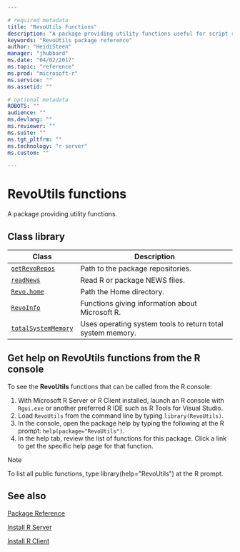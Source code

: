 ```yaml
---

# required metadata
title: "RevoUtils Functions"
description: "A package providing utility functions useful for script running on the Microsoft R ScaleR engine."
keywords: "RevoUtils package reference"
author: "HeidiSteen"
manager: "jhubbard"
ms.date: "04/02/2017"
ms.topic: "reference"
ms.prod: "microsoft-r"
ms.service: ""
ms.assetid: ""

# optional metadata
ROBOTS: ""
audience: ""
ms.devlang: ""
ms.reviewer: ""
ms.suite: ""
ms.tgt_pltfrm: ""
ms.technology: "r-server"
ms.custom: ""

---
```


# RevoUtils functions

A package providing utility functions.

## Class library

|Class | Description |
|------|-------------|
|[`getRevoRepos`](../r-reference/revoutils/getrevorepos.md) | Path to the package repositories. |
|[`readNews`](../r-reference/revoutils/readnews.md)  | Read R or package NEWS files.|
|[`Revo.home`](packagehelp/Revo.home.md)  | Path the Home directory. |
|[`RevoInfo`](packagehelp/RevoInfo.md)  | Functions giving information about Microsoft R.|
|[`totalSystemMemory`](packagehelp/totalSystemMemory.md) |Uses operating system tools to return total system memory. |

## Get help on RevoUtils functions from the R console

To see the **RevoUtils** functions that can be called from the R console:

1. With Microsoft R Server or R Client installed, launch an R console with `Rgui.exe` or another preferred R IDE such as R Tools for Visual Studio.
2. Load `RevoUtils` from the command line by typing `library(RevoUtils)`.
1. In the console, open the package help by typing the following at the R prompt: `help(package="RevoUtils")`.
1. In the help tab, review the list of functions for this package. Click a link to get the specific help page for that function.
 
> [!NOTE]
> To list all public functions, type library(help="RevoUtils") at the R prompt.
>

## See also

[Package Reference](~/package-reference.md)

[Install R Server](~/rserver.md)

[Install R Client](~/r-client.md)